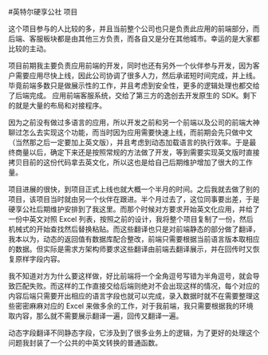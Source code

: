#英特尔硬享公社 项目

这个项目参与的人比较的多，并且当前整个公司也只是负责此应用的前端部分，而后端、客服板块都是由其他三方负责，而各自又是分在其他城市。幸运的是大家都比较的主动。

项目前期我主要负责应用前端的开发，同时也还有另外一个伙伴参与开发，因为客户需要应用尽快上线，因此公司协调了很多人力，然后承诺短时间完成，并上线。毕竟前端多数只是做展示性的工作，并且考虑到安全性，更多的逻辑处理也都交给了后端完成。 应用前端客服系统，交给了第三方的逸创去开发原生的 SDK。剩下的就是大量的布局和对接程序。

因为之前没有做过多语言的应用，所以开发之前和另一个前端以及公司的前端大神聊过怎么去实现这个功能，而当时因为应用需要快速上线，而前期会先只做中文（当然那之后一定要加上英文版），并且考虑到动态加载语言的执行效率。于是最终商量以后，确定下来还是按照常规的方法做了开发，等到需要实现英文版时直接拷贝目前的这份代码拿去英文化，所以这也是给自己后期维护增加了很大的工作量。

项目进展的很快，到项目正式上线也就大概一个半月的时间。之后我就去做了别的项目，该项目当时就由另一个伙伴在跟进。半个月过去了，这位同事要出差，于是硬享公社后期维护安排到了我这里。而那个时候对方要求开始英文化应用，并给了一份中英文对照 Excel 列表，按照之前的设计，我将整个项目复制了一份，然后机械式的开始查找然后替换粘贴。而这些翻译也只是对前端静态的部分做了翻译，我本以为，动态的返回值有数据库配合整改，前端只需要根据当前语言版本取相应的数据。但实际是需求方架构师要求这些翻译由前端去翻译展示，并在回传时又恢复原样字段内容。

我不知道对方为什么要这样做，好比前端将一个全角逗号写错为半角逗号，就会导致匹配失败。而这样的工作直接交给后端则绝对不会出现这样的情况，每个对应的内容后端只需要开出相应的语言字段也就可以完成，录入数据时就不在需要整理这些密密麻麻对应的 Excel 来做多余的工作，对于我前端，我只需要根据我的环境取内容，那么就不需要展示翻译一遍，回传又翻译一遍。

动态字段翻译不同静态字段，它涉及到了很多业务上的逻辑，为了更好的处理这个问题我封装了一个公共的中英文转换的普通函数。
